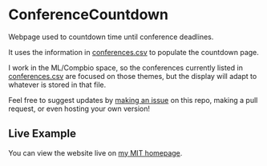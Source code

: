 # ConferenceCountdown
Webpage used to countdown time until conference deadlines.

It uses the information in [conferences.csv](https://github.com/blengerich/ConferenceCountdown/blob/main/conferences.csv) to populate the countdown page.

I work in the ML/Compbio space, so the conferences currently listed in [conferences.csv](https://github.com/blengerich/ConferenceCountdown/blob/main/conferences.csv) are focused on those themes, but the display will adapt to whatever is stored in that file.

Feel free to suggest updates by [making an issue](https://github.com/blengerich/ConferenceCountdown/issues) on this repo, making a pull request, or even hosting your own version!


## Live Example
You can view the website live on [my MIT homepage](https://web.mit.edu/~blengeri/www/deadlines.shtml).
